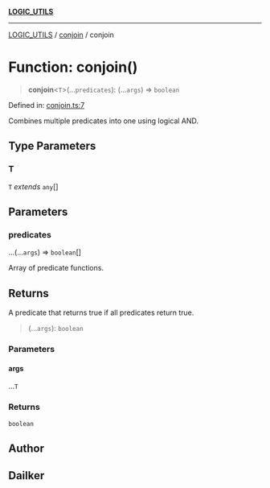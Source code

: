 [**LOGIC_UTILS**](../../README.md)

***

[LOGIC_UTILS](../../README.md) / [conjoin](../README.md) / conjoin

# Function: conjoin()

> **conjoin**\<`T`\>(...`predicates`): (...`args`) => `boolean`

Defined in: [conjoin.ts:7](https://github.com/dailker/everyutil-js/blob/b3e269da55b7d96c15eb37e98c5c4f6b94f05f6f/src/logic/conjoin.ts#L7)

Combines multiple predicates into one using logical AND.

## Type Parameters

### T

`T` *extends* `any`[]

## Parameters

### predicates

...(...`args`) => `boolean`[]

Array of predicate functions.

## Returns

A predicate that returns true if all predicates return true.

> (...`args`): `boolean`

### Parameters

#### args

...`T`

### Returns

`boolean`

## Author

## Dailker
